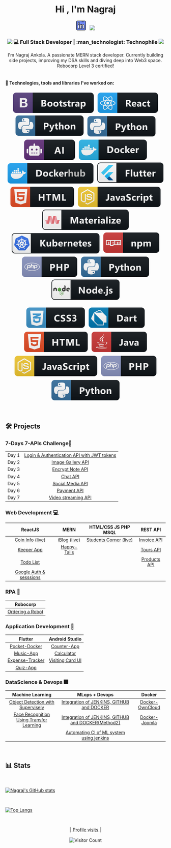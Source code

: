 <h1 align="center">Hi , I'm Nagraj</h1>

<p align='center' >
   <a href="https://www.linkedin.com/in/nagraj-ankola-11492816b"><img height="30" src="https://github.com/nagarajankola/nagarajankola/blob/main/assets/linkedin.png"></a>&nbsp;&nbsp;
  <a href="mailto:ankola.nagraj07@gmail.com"><img src="https://img.shields.io/badge/Gmail-D14836?style=for-the-badge&logo=gmail&logoColor=white"></a>
 </p>


<div align="center">
<h3><img src="https://media.giphy.com/media/WUlplcMpOCEmTGBtBW/giphy.gif" width="30">  💻 Full Stack Developer | :man_technologist: Technophile  <img src="https://media.giphy.com/media/WUlplcMpOCEmTGBtBW/giphy.gif" width="30"></h3>
</div>

<div align="center">
I'm Nagraj Ankola. A passionate MERN stack developer. Currently building side projects, improving my DSA skills and diving deep into Web3 space.
Robocorp Level 3 certified!
</div>
   <br>

#### :robot: Technologies, tools and libraries I've worked on:

<p align="center">
  <!-- For more icons please follow  https://github.com/MikeCodesDotNET/ColoredBadges -->
   <img src="https://github.com/nagarajankola/nagarajankola/blob/main/assets/bootstrap.svg" alt="html" style="vertical-align:top; margin:4px">
   <img src="https://github.com/nagarajankola/nagarajankola/blob/main/assets/react.svg" alt="html" style="vertical-align:top; margin:4px">
   <img src="https://github.com/nagarajankola/nagarajankola/blob/main/assets/python.svg" alt="html" style="vertical-align:top; margin:4px">
   <img src="https://github.com/nagarajankola/nagarajankola/blob/main/assets/python.svg" alt="aws" style="vertical-align:top; margin:6px 4px">
   <img src="https://github.com/nagarajankola/nagarajankola/blob/main/assets/ai.svg" alt="html" style="vertical-align:top; margin:4px">
   <img src="https://github.com/nagarajankola/nagarajankola/blob/main/assets/docker.svg" alt="html" style="vertical-align:top; margin:4px">
   <img src="https://github.com/nagarajankola/nagarajankola/blob/main/assets/dockerhub.svg" alt="dockerhub" style="vertical-align:top; margin:6px 4px">
   <img src="https://github.com/nagarajankola/nagarajankola/blob/main/assets/flutter.svg" alt="html" style="vertical-align:top; margin:4px">
   <img src="https://github.com/nagarajankola/nagarajankola/blob/main/assets/html.svg" alt="html" style="vertical-align:top; margin:4px">
   <img src="https://github.com/nagarajankola/nagarajankola/blob/main/assets/js.svg" alt="html" style="vertical-align:top; margin:4px">
   <img src="https://github.com/nagarajankola/nagarajankola/blob/main/assets/materialize.svg" alt="html" style="vertical-align:top; margin:4px">
   <img src="https://github.com/nagarajankola/nagarajankola/blob/main/assets/kubernetes.svg" alt="kubernetes" style="vertical-align:top; margin:6px 4px">
   <img src="https://github.com/nagarajankola/nagarajankola/blob/main/assets/npm.svg" alt="html" style="vertical-align:top; margin:4px">
   <img src="https://github.com/nagarajankola/nagarajankola/blob/main/assets/php.svg" alt="html" style="vertical-align:top; margin:4px">
   <img src="https://github.com/nagarajankola/nagarajankola/blob/main/assets/python.svg" alt="html" style="vertical-align:top; margin:4px">
<img src="https://github.com/nagarajankola/nagarajankola/blob/main/assets/nodejs.svg" alt="html" style="vertical-align:top; margin:4px">

</p>

<p align="center">
   <img src="https://github.com/nagarajankola/nagarajankola/blob/main/assets/css3.svg" alt="css3" style="vertical-align:top; margin:6px 4px">
   <img src="https://github.com/nagarajankola/nagarajankola/blob/main/assets/dart.svg" alt="dart" style="vertical-align:top; margin:6px 4px">
   <img src="https://github.com/nagarajankola/nagarajankola/blob/main/assets/html.svg" alt="html" style="vertical-align:top; margin:6px 4px">
   <img src="https://github.com/nagarajankola/nagarajankola/blob/main/assets/java.svg" alt="java" style="vertical-align:top; margin:6px 4px">
   <img src="https://github.com/nagarajankola/nagarajankola/blob/main/assets/js.svg" alt="js" style="vertical-align:top; margin:6px 4px">
   <img src="https://github.com/nagarajankola/nagarajankola/blob/main/assets/php.svg" alt="php" style="vertical-align:top; margin:6px 4px">
   <img src="https://github.com/nagarajankola/nagarajankola/blob/main/assets/python.svg" alt="python" style="vertical-align:top; margin:6px 4px">
   

</p>
<br>


## 🛠️ Projects 

### 7-Days 7-APIs Challenge🏁
|||
|:---------:|:---------------------------------------------------------------------:|
|Day 1|[Login & Authentication API with JWT tokens](https://github.com/nagarajankola/7-Days-7-API/tree/main/Login%20Signup%20Authentication%20API)|
|Day 2|[Image Gallery API](https://github.com/nagarajankola/7-Days-7-API/tree/main/Image%20Gallery%20API)|
|Day 3|[Encrypt Note API](https://github.com/nagarajankola/7-Days-7-API/tree/main/Encrypt%20Note%20API)|
|Day 4|[Chat API](https://github.com/nagarajankola/7-Days-7-API/tree/main/Chat%20API)|
|Day 5|[Social Media API](https://github.com/nagarajankola/7-Days-7-API/tree/main/Social%20Media%20API)|
|Day 6|[Payment API](https://github.com/nagarajankola/7-Days-7-API/tree/main/Payment%20API)|
|Day 7|[Video streaming API](https://github.com/nagarajankola/7-Days-7-API/tree/main/Video%20Streaming%20API)|


### Web Development  :computer:


| ReactJS                              | MERN                                              |  HTML/CSS JS PHP MSQL   |    REST API          |             
| :----------------------------------: |:-------------------------------------------------:|  :--------------------: |:--------------------: |
|[Coin Info](https://github.com/nagarajankola/CoinInfo) [(live)](https://coininfo-nagraj.netlify.app/) |[iBlog](https://github.com/nagarajankola/iBlog) [(live)](https://iblog-nagraj.herokuapp.com)|[Students Corner](https://github.com/nagarajankola/Students__Corner) [(live)](https://www.linkedin.com/posts/nagraj-ankola-11492816b_this-was-the-project-i-created-in-collaboration-activity-6828755110718513152-bgRs)|[Invoice API](https://github.com/nagarajankola/)|
|[Keeper App](https://github.com/nagarajankola/Keeper-App)  |[Happy-Tails](https://github.com/nagarajankola/Happy-Tails)||[Tours API](https://github.com/nagarajankola/)|
|[Todo List](https://github.com/nagarajankola/todo-list)|||[Products API](https://github.com/nagarajankola/)|
|[Google Auth & sesssions](https://github.com/nagarajankola/Google-auth-React)||||


### RPA  :robot:
|  Robocorp               |
|  :-------------------:  |
|[Ordering a Robot](https://github.com/nagarajankola/Order-Robot)|

### Application Development  :iphone:

| Flutter              | Android Studio          |
| :--------------------:|:-----------------------:|
|[Pocket-Docker](https://github.com/nagarajankola/Pocket-Docker)|[Counter-App](https://github.com/nagarajankola/Counter-App)|   
|[Music-App](https://github.com/nagarajankola/Music-App)| [Calculator](https://github.com/nagarajankola/Calculator-anroidStudio)|
|[Expense-Tracker](https://github.com/nagarajankola/Expense-Tracker)|[Visiting Card UI](https://github.com/nagarajankola/androidStudio-visitingCard)|
|[Quiz-App](https://github.com/nagarajankola/Quiz-App)||


### DataScience & Devops :fireworks:

| Machine Learning               |  MLops  + Devops    | Docker |
| :-------------------:|:-----------------------:|:-----------------------:|
|[Object Detection with Supervisely](https://github.com/nagarajankola/Supervisely)|[Integration of JENKINS, GITHUB and DOCKER](https://github.com/nagarajankola/MlopsTask1)|[Docker-OwnCloud](https://github.com/nagarajankola/DockerTask1)|     
|[Face Recognition Using Transfer Learning](https://github.com/nagarajankola/transfer_learning)|[Integration of JENKINS, GITHUB and DOCKER(Method2)](https://github.com/nagarajankola/MlopsTask2)|[Docker-Joomla](https://github.com/nagarajankola/DockerTask2)|
||[Automating CI of ML system using jenkins](https://github.com/nagarajankola/MlopsTask3)||
<br>

## :bar_chart: Stats 

<br> 

[![Nagraj's GitHub stats](https://github-readme-stats.vercel.app/api?username=nagarajankola&show_icons=true&theme=dracula)](https://github.com/nagarajankola/github-readme-stats)

<br>

[![Top Langs](https://github-readme-stats.vercel.app/api/top-langs/?username=nagarajankola&layout=compact)](https://github.com/nagarajankola/github-readme-stats)

<br>

<p align="center"> 
   <u> | Profile visits | </u>
</p>
<p align="center"> 
  <img src="https://profile-counter.glitch.me/nagarajankola/count.svg" alt="Visitor Count" align="center" />
</p>

